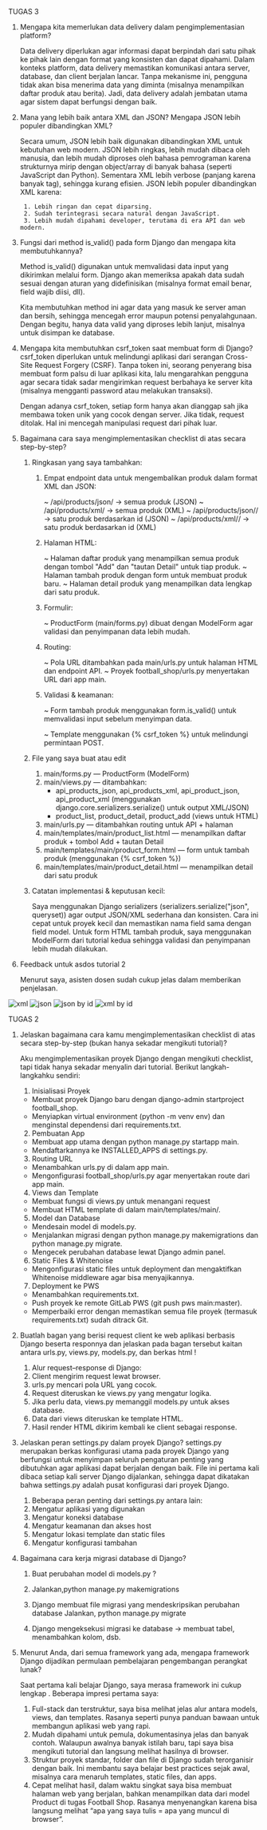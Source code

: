 
TUGAS 3

1. Mengapa kita memerlukan data delivery dalam pengimplementasian platform?

    Data delivery diperlukan agar informasi dapat berpindah dari satu pihak ke pihak lain dengan format yang konsisten dan dapat dipahami. Dalam konteks platform, data delivery memastikan komunikasi antara server, database, dan client berjalan lancar. Tanpa mekanisme ini, pengguna tidak akan bisa menerima data yang diminta (misalnya menampilkan daftar produk atau berita). Jadi, data delivery adalah jembatan utama agar sistem dapat berfungsi dengan baik.

2. Mana yang lebih baik antara XML dan JSON? Mengapa JSON lebih populer dibandingkan XML?
     
     Secara umum, JSON lebih baik digunakan dibandingkan XML untuk kebutuhan web modern. JSON lebih ringkas, lebih mudah dibaca oleh manusia, dan lebih mudah diproses oleh bahasa pemrograman karena strukturnya mirip dengan object/array di banyak bahasa (seperti JavaScript dan Python). Sementara XML lebih verbose (panjang karena banyak tag), sehingga kurang efisien.
     JSON lebih populer dibandingkan XML karena:

        1. Lebih ringan dan cepat diparsing.
        2. Sudah terintegrasi secara natural dengan JavaScript.
        3. Lebih mudah dipahami developer, terutama di era API dan web modern.

3. Fungsi dari method is_valid() pada form Django dan mengapa kita membutuhkannya?

    Method is_valid() digunakan untuk memvalidasi data input yang dikirimkan melalui form. Django akan memeriksa apakah data sudah sesuai dengan aturan yang didefinisikan (misalnya format email benar, field wajib diisi, dll).

    Kita membutuhkan method ini agar data yang masuk ke server aman dan bersih, sehingga mencegah error maupun potensi penyalahgunaan. Dengan begitu, hanya data valid yang diproses lebih lanjut, misalnya untuk disimpan ke database.

4. Mengapa kita membutuhkan csrf_token saat membuat form di Django?
    csrf_token diperlukan untuk melindungi aplikasi dari serangan Cross-Site Request Forgery (CSRF). Tanpa token ini, seorang penyerang bisa membuat form palsu di luar aplikasi kita, lalu mengarahkan pengguna agar secara tidak sadar mengirimkan request berbahaya ke server kita (misalnya mengganti password atau melakukan transaksi).

    Dengan adanya csrf_token, setiap form hanya akan dianggap sah jika membawa token unik yang cocok dengan server. Jika tidak, request ditolak. Hal ini mencegah manipulasi request dari pihak luar.

5. Bagaimana cara saya mengimplementasikan checklist di atas secara step-by-step?

    1. Ringkasan yang saya tambahkan:
        1. Empat endpoint data untuk mengembalikan produk dalam format XML dan JSON:

            ~ /api/products/json/ → semua produk (JSON)
            ~ /api/products/xml/ → semua produk (XML)
            ~ /api/products/json/<id>/ → satu produk berdasarkan id (JSON)
            ~ /api/products/xml/<id>/ → satu produk berdasarkan id (XML)

        2. Halaman HTML:

            ~ Halaman daftar produk yang menampilkan semua produk dengan tombol "Add" dan "tautan Detail" untuk tiap produk.
            ~ Halaman tambah produk dengan form untuk membuat produk baru.
            ~ Halaman detail produk yang menampilkan data lengkap dari satu produk.

        3. Formulir:

            ~ ProductForm (main/forms.py) dibuat dengan ModelForm agar validasi dan penyimpanan data lebih mudah.

        4. Routing:

            ~ Pola URL ditambahkan pada main/urls.py untuk halaman HTML dan endpoint API.
            ~ Proyek football_shop/urls.py menyertakan URL dari app main.

        5. Validasi & keamanan:

            ~ Form tambah produk menggunakan form.is_valid() untuk memvalidasi input sebelum menyimpan data.

            ~ Template menggunakan {% csrf_token %} untuk melindungi permintaan POST.

    2. File yang saya buat atau edit

        1. main/forms.py — ProductForm (ModelForm)
        2. main/views.py — ditambahkan:
            - api_products_json, api_products_xml, api_product_json, api_product_xml (menggunakan django.core.serializers.serialize() untuk output XML/JSON)
            - product_list, product_detail, product_add (views untuk HTML)
        3. main/urls.py — ditambahkan routing untuk API + halaman
        4. main/templates/main/product_list.html — menampilkan daftar produk + tombol Add + tautan Detail
        5. main/templates/main/product_form.html — form untuk tambah produk (menggunakan {% csrf_token %})
        6. main/templates/main/product_detail.html — menampilkan detail dari satu produk

    3. Catatan implementasi & keputusan kecil:

        Saya menggunakan Django serializers (serializers.serialize("json", queryset)) agar output JSON/XML sederhana dan konsisten. Cara ini cepat untuk proyek kecil dan memastikan nama field sama dengan field model. Untuk form HTML tambah produk, saya menggunakan ModelForm dari tutorial kedua sehingga validasi dan penyimpanan lebih mudah dilakukan.



6. Feedback untuk asdos tutorial 2
    
    Menurut saya, asisten dosen sudah cukup jelas dalam memberikan penjelasan.






![xml](image.png)
![json](image-1.png)
![json by id](image-2.png)
![xml by id](image-3.png)




TUGAS 2

1. Jelaskan bagaimana cara kamu mengimplementasikan checklist di atas secara step-by-step (bukan hanya sekadar mengikuti tutorial)?

    Aku mengimplementasikan proyek Django dengan mengikuti checklist, tapi tidak hanya sekadar menyalin dari tutorial. Berikut langkah-langkahku sendiri:

    1. Inisialisasi Proyek

    - Membuat proyek Django baru dengan django-admin startproject football_shop.
    - Menyiapkan virtual environment (python -m venv env) dan menginstal dependensi dari requirements.txt.

    2. Pembuatan App

    - Membuat app utama dengan python manage.py startapp main.
    - Mendaftarkannya ke INSTALLED_APPS di settings.py.

    3. Routing URL

    - Menambahkan urls.py di dalam app main.
    - Mengonfigurasi football_shop/urls.py agar menyertakan route dari app main.

    4. Views dan Template

    - Membuat fungsi di views.py untuk menangani request
    - Membuat HTML template di dalam main/templates/main/.

    5. Model dan Database

    - Mendesain model di models.py.
    - Menjalankan migrasi dengan python manage.py makemigrations dan python manage.py migrate.
    - Mengecek perubahan database lewat Django admin panel.

    6. Static Files & Whitenoise

    - Mengonfigurasi static files untuk deployment dan mengaktifkan Whitenoise middleware agar bisa menyajikannya.

    7. Deployment ke PWS

    - Menambahkan requirements.txt.
    - Push proyek ke remote GitLab PWS (git push pws main:master).
    - Memperbaiki error dengan memastikan semua file proyek (termasuk requirements.txt) sudah ditrack Git.

2. Buatlah bagan yang berisi request client ke web aplikasi berbasis Django beserta responnya dan jelaskan pada bagan tersebut kaitan antara urls.py, views.py, models.py, dan berkas html !
   
    1. Alur request–response di Django:
    2. Client mengirim request lewat browser.
    3. urls.py mencari pola URL yang cocok.
    4. Request diteruskan ke views.py yang mengatur logika.
    5. Jika perlu data, views.py memanggil models.py untuk akses database.
    6. Data dari views diteruskan ke template HTML.
    7. Hasil render HTML dikirim kembali ke client sebagai response.

3. Jelaskan peran settings.py dalam proyek Django?
   settings.py merupakan berkas konfigurasi utama pada proyek Django yang berfungsi untuk menyimpan seluruh pengaturan penting yang dibutuhkan agar aplikasi dapat berjalan dengan baik. File ini pertama kali dibaca setiap kali server Django dijalankan, sehingga dapat dikatakan bahwa settings.py adalah pusat konfigurasi dari proyek Django.

   1. Beberapa peran penting dari settings.py antara lain:
   2. Mengatur aplikasi yang digunakan
   3. Mengatur koneksi database
   4. Mengatur keamanan dan akses host
   5. Mengatur lokasi template dan static files
   6. Mengatur konfigurasi tambahan


4.  Bagaimana cara kerja migrasi database di Django?
    1. Buat perubahan model di models.py ?

    2. Jalankan,python manage.py makemigrations


    3. Django membuat file migrasi yang mendeskripsikan perubahan database    Jalankan, python manage.py migrate


    4. Django mengeksekusi migrasi ke database → membuat tabel, menambahkan kolom, dsb.




5. Menurut Anda, dari semua framework yang ada, mengapa framework Django dijadikan permulaan pembelajaran pengembangan perangkat lunak?

    Saat pertama kali belajar Django, saya merasa framework ini cukup lengkap . Beberapa impresi pertama saya:

    1. Full-stack dan terstruktur, saya bisa melihat jelas alur antara models, views, dan templates. Rasanya seperti punya panduan bawaan untuk membangun aplikasi web yang rapi. 
    2. Mudah dipahami untuk pemula, dokumentasinya jelas dan banyak contoh. Walaupun awalnya banyak istilah baru, tapi saya bisa mengikuti tutorial dan langsung melihat hasilnya di browser.
    3. Struktur proyek standar, folder dan file di Django sudah terorganisir dengan baik. Ini membantu saya belajar best practices sejak awal, misalnya cara menaruh templates, static files, dan apps.
    4. Cepat melihat hasil, dalam waktu singkat saya bisa membuat halaman web yang berjalan, bahkan menampilkan data dari model Product di tugas Football Shop. Rasanya menyenangkan karena bisa langsung melihat “apa yang saya tulis = apa yang muncul di browser”.